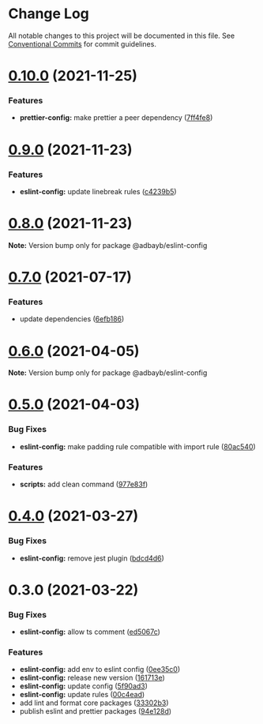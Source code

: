 # Change Log

All notable changes to this project will be documented in this file.
See [Conventional Commits](https://conventionalcommits.org) for commit guidelines.

# [0.10.0](https://github.com/adbayb/init/compare/v0.9.0...v0.10.0) (2021-11-25)

### Features

-   **prettier-config:** make prettier a peer dependency ([7ff4fe8](https://github.com/adbayb/init/commit/7ff4fe86438dbccfebe27ad71fabd2108e1b848e))

# [0.9.0](https://github.com/adbayb/init/compare/v0.8.0...v0.9.0) (2021-11-23)

### Features

-   **eslint-config:** update linebreak rules ([c4239b5](https://github.com/adbayb/init/commit/c4239b5936eae3687302d122427b07e864c2b8ef))

# [0.8.0](https://github.com/adbayb/init/compare/v0.7.0...v0.8.0) (2021-11-23)

**Note:** Version bump only for package @adbayb/eslint-config

# [0.7.0](https://github.com/adbayb/init/compare/v0.6.1...v0.7.0) (2021-07-17)

### Features

-   update dependencies ([6efb186](https://github.com/adbayb/init/commit/6efb1864152fc7c1a2a697e0795fd2f104cfd09e))

# [0.6.0](https://github.com/adbayb/init/compare/v0.5.0...v0.6.0) (2021-04-05)

**Note:** Version bump only for package @adbayb/eslint-config

# [0.5.0](https://github.com/adbayb/init/compare/v0.4.0...v0.5.0) (2021-04-03)

### Bug Fixes

-   **eslint-config:** make padding rule compatible with import rule ([80ac540](https://github.com/adbayb/init/commit/80ac5402c6cb319d669d3af261d6b69b6bf49486))

### Features

-   **scripts:** add clean command ([977e83f](https://github.com/adbayb/init/commit/977e83fc629a021b5b8f5d501ec363ecb5a5f4c2))

# [0.4.0](https://github.com/adbayb/init/compare/v0.3.0...v0.4.0) (2021-03-27)

### Bug Fixes

-   **eslint-config:** remove jest plugin ([bdcd4d6](https://github.com/adbayb/init/commit/bdcd4d6682d999046f7cfba19ca1dfd2988bc451))

# 0.3.0 (2021-03-22)

### Bug Fixes

-   **eslint-config:** allow ts comment ([ed5067c](https://github.com/adbayb/init/commit/ed5067c21b1ae6a3f7b256201b26df5a0c9444b9))

### Features

-   **eslint-config:** add env to eslint config ([0ee35c0](https://github.com/adbayb/init/commit/0ee35c0070e5c0887a984b9f3b0585357247afea))
-   **eslint-config:** release new version ([161713e](https://github.com/adbayb/init/commit/161713e71c274316ac872e1cdc41dc766ce470aa))
-   **eslint-config:** update config ([5f90ad3](https://github.com/adbayb/init/commit/5f90ad39c9067059aee645487c9d9e354f626a0a))
-   **eslint-config:** update rules ([00c4ead](https://github.com/adbayb/init/commit/00c4ead3a3ec4d231ba0d156f6dc1a547e377af0))
-   add lint and format core packages ([33302b3](https://github.com/adbayb/init/commit/33302b338d726bc3afa6a6cde1796c8cd5c3174b))
-   publish eslint and prettier packages ([94e128d](https://github.com/adbayb/init/commit/94e128dcf6abaa1e668f317a1b9fc30454e46451))
